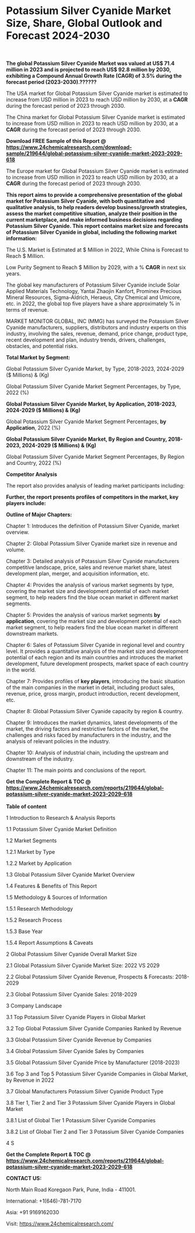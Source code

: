 <h1>Potassium Silver Cyanide Market Size, Share, Global Outlook and Forecast 2024-2030</h1><br/><p><strong>The global Potassium Silver Cyanide Market was valued at US$ 71.4 million in 2023 and is projected to reach US$ 92.8 million by 2030, exhibiting a Compound Annual Growth Rate (<strong>CAGR</strong>) of 3.5% during the forecast period (2023-2030).??????</strong></p><p>The USA market for Global Potassium Silver Cyanide market is estimated to increase from USD million in 2023 to reach USD million by 2030, at a <strong>CAGR</strong> during the forecast period of 2023 through 2030.</p><p>The China market for Global Potassium Silver Cyanide market is estimated to increase from USD million in 2023 to reach USD million by 2030, at a <strong>CAGR</strong> during the forecast period of 2023 through 2030.</p><div><b>Download FREE Sample of this Report @ <a href="https://www.24chemicalresearch.com/download-sample/219644/global-potassium-silver-cyanide-market-2023-2029-618">https://www.24chemicalresearch.com/download-sample/219644/global-potassium-silver-cyanide-market-2023-2029-618</a></b></div><p>The Europe market for Global Potassium Silver Cyanide market is estimated to increase from USD million in 2023 to reach USD million by 2030, at a <strong>CAGR</strong> during the forecast period of 2023 through 2030.</p><p><strong>This report aims to provide a comprehensive presentation of the global market for Potassium Silver Cyanide, with both quantitative and qualitative analysis, to help readers develop business/growth strategies, assess the market competitive situation, analyze their position in the current marketplace, and make informed business decisions regarding Potassium Silver Cyanide. This report contains market size and forecasts of Potassium Silver Cyanide in global, including the following market information:</strong></p><p>The U.S. Market is Estimated at $ Million in 2022, While China is Forecast to Reach $ Million.</p><p>Low Purity Segment to Reach $ Million by 2029, with a % <strong>CAGR</strong> in next six years.</p><p>The global key manufacturers of Potassium Silver Cyanide include Solar Applied Materials Technology, Yantai Zhaojin Kanfort, Prominex Precious Mineral Resources, Sigma-Aldrich, Heraeus, City Chemical and Umicore, etc. in 2022, the global top five players have a share approximately % in terms of revenue.</p><p>MARKET MONITOR GLOBAL, INC (MMG) has surveyed the Potassium Silver Cyanide manufacturers, suppliers, distributors and industry experts on this industry, involving the sales, revenue, demand, price change, product type, recent development and plan, industry trends, drivers, challenges, obstacles, and potential risks.</p><p><strong>Total Market by Segment:</strong></p><p>Global Potassium Silver Cyanide Market, by Type, 2018-2023, 2024-2029 ($ Millions) & (Kg)</p><p>Global Potassium Silver Cyanide Market Segment Percentages, by Type, 2022 (%)</p><p><strong>Global Potassium Silver Cyanide Market, <strong>by Application</strong>, 2018-2023, 2024-2029 ($ Millions) & (Kg)</strong></p><p>Global Potassium Silver Cyanide Market Segment Percentages, <strong>by Application</strong>, 2022 (%)</p><p><strong>Global Potassium Silver Cyanide Market, By Region and Country, 2018-2023, 2024-2029 ($ Millions) & (Kg)</strong></p><p>Global Potassium Silver Cyanide Market Segment Percentages, By Region and Country, 2022 (%)</p><p><strong>Competitor Analysis</strong></p><p>The report also provides analysis of leading market participants including:</p><p><strong>Further, the report presents profiles of competitors in the market, <strong>key players</strong> include:</strong></p><p><strong>Outline of Major Chapters:</strong></p><p>Chapter 1: Introduces the definition of Potassium Silver Cyanide, market overview.</p><p>Chapter 2: Global Potassium Silver Cyanide market size in revenue and volume.</p><p>Chapter 3: Detailed analysis of Potassium Silver Cyanide manufacturers competitive landscape, price, sales and revenue market share, latest development plan, merger, and acquisition information, etc.</p><p>Chapter 4: Provides the analysis of various market segments by type, covering the market size and development potential of each market segment, to help readers find the blue ocean market in different market segments.</p><p>Chapter 5: Provides the analysis of various market segments <strong>by application</strong>, covering the market size and development potential of each market segment, to help readers find the blue ocean market in different downstream markets.</p><p>Chapter 6: Sales of Potassium Silver Cyanide in regional level and country level. It provides a quantitative analysis of the market size and development potential of each region and its main countries and introduces the market development, future development prospects, market space of each country in the world.</p><p>Chapter 7: Provides profiles of <strong>key players</strong>, introducing the basic situation of the main companies in the market in detail, including product sales, revenue, price, gross margin, product introduction, recent development, etc.</p><p>Chapter 8: Global Potassium Silver Cyanide capacity by region & country.</p><p>Chapter 9: Introduces the market dynamics, latest developments of the market, the driving factors and restrictive factors of the market, the challenges and risks faced by manufacturers in the industry, and the analysis of relevant policies in the industry.</p><p>Chapter 10: Analysis of industrial chain, including the upstream and downstream of the industry.</p><p>Chapter 11: The main points and conclusions of the report.</p><div><b>Get the Complete Report & TOC @ <a href="https://www.24chemicalresearch.com/reports/219644/global-potassium-silver-cyanide-market-2023-2029-618">https://www.24chemicalresearch.com/reports/219644/global-potassium-silver-cyanide-market-2023-2029-618</a></b></div><br><b>Table of content</b><p>1 Introduction to Research & Analysis Reports<br />
 
  1.1 Potassium Silver Cyanide Market Definition<br />
 
  1.2 Market Segments<br />
 
  1.2.1 Market by Type<br />
 
  1.2.2 Market by Application<br />
 
  1.3 Global Potassium Silver Cyanide Market Overview<br />
 
  1.4 Features & Benefits of This Report<br />
 
  1.5 Methodology & Sources of Information<br />
 
  1.5.1 Research Methodology<br />
 
  1.5.2 Research Process<br />
 
  1.5.3 Base Year<br />
 
  1.5.4 Report Assumptions & Caveats<br />
 
 2 Global Potassium Silver Cyanide Overall Market Size<br />
 
  2.1 Global Potassium Silver Cyanide Market Size: 2022 VS 2029<br />
 
  2.2 Global Potassium Silver Cyanide Revenue, Prospects & Forecasts: 2018-2029<br />
 
  2.3 Global Potassium Silver Cyanide Sales: 2018-2029<br />
 
 3 Company Landscape<br />
 
  3.1 Top Potassium Silver Cyanide Players in Global Market<br />
 
  3.2 Top Global Potassium Silver Cyanide Companies Ranked by Revenue<br />
 
  3.3 Global Potassium Silver Cyanide Revenue by Companies<br />
 
  3.4 Global Potassium Silver Cyanide Sales by Companies<br />
 
  3.5 Global Potassium Silver Cyanide Price by Manufacturer (2018-2023)<br />
 
  3.6 Top 3 and Top 5 Potassium Silver Cyanide Companies in Global Market, by Revenue in 2022<br />
 
  3.7 Global Manufacturers Potassium Silver Cyanide Product Type<br />
 
  3.8 Tier 1, Tier 2 and Tier 3 Potassium Silver Cyanide Players in Global Market<br />
 
  3.8.1 List of Global Tier 1 Potassium Silver Cyanide Companies<br />
 
  3.8.2 List of Global Tier 2 and Tier 3 Potassium Silver Cyanide Companies<br />
 
 4 S<br><div><b>Get the Complete Report & TOC @ <a href="https://www.24chemicalresearch.com/reports/219644/global-potassium-silver-cyanide-market-2023-2029-618">https://www.24chemicalresearch.com/reports/219644/global-potassium-silver-cyanide-market-2023-2029-618</a></b></div></p>
 
 <b>CONTACT US:</b><br>
 
 North Main Road Koregaon Park, Pune, India - 411001.<br/>
 
 International: +1(646)-781-7170<br/>
 
 Asia: +91 9169162030<br/>
 
 Visit: <a href="https://www.24chemicalresearch.com/">https://www.24chemicalresearch.com/</a>
 
 <br>